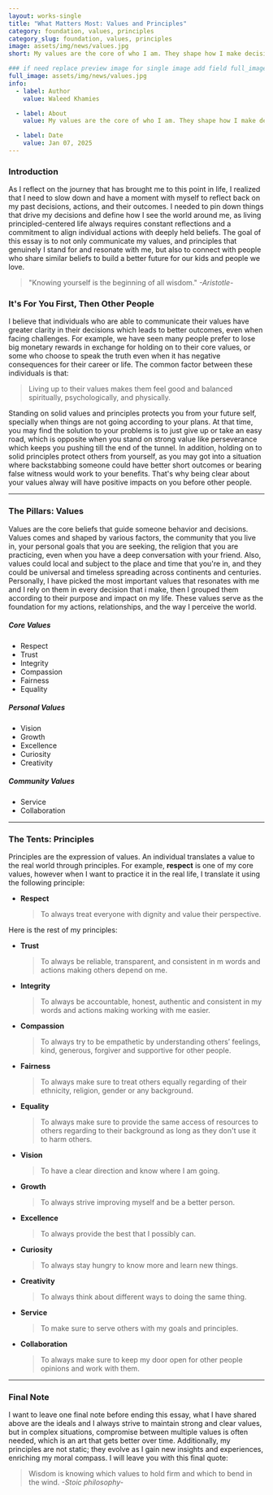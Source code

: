 ```yaml
---
layout: works-single
title: "What Matters Most: Values and Principles"
category: foundation, values, principles
category_slug: foundation, values, principles
image: assets/img/news/values.jpg
short: My values are the core of who I am. They shape how I make decisions, build relationships, and pursue my goals. By sharing them, I hope to connect with people who share similar beliefs and are inspired by the same ideals.

### if need replace preview image for single image add field full_image, ex:
full_image: assets/img/news/values.jpg
info:
  - label: Author
    value: Waleed Khamies

  - label: About
    value: My values are the core of who I am. They shape how I make decisions, build relationships, and pursue my goals. By sharing them, I hope to connect with people who share similar beliefs and are inspired by the same ideals.

  - label: Date
    value: Jan 07, 2025
---
```


### Introduction

As I reflect on the journey that has brought me to this point in life, I realized that I need to slow down and have a moment with myself to reflect back on my past decisions, actions, and their outcomes. I needed to pin down things that drive my decisions and define how I see the world around me, as living principled-centered life always requires constant reflections and a commitment to align individual actions with deeply held beliefs. The goal of this essay is to not only communicate my values, and principles that genuinely I stand for and resonate with me, but also to connect with people who share similar beliefs to build a better future for our kids and people we love.



> "Knowing yourself is the beginning of all wisdom."
> <cite>-Aristotle- </cite>



### It's For You First, Then Other People

I believe that individuals who are able to communicate their values have greater clarity in their decisions which leads to better outcomes, even when facing challenges. For example, we have seen many people prefer to lose big monetary rewards in exchange for holding on to their core values, or some who choose to speak the truth even when it has negative consequences for their career or life. The common factor between these individuals is that:

> Living up to their values makes them feel good and balanced spiritually, psychologically, and physically.



Standing on solid values and principles protects you from your future self, specially when things are not going according to your plans. At that time, you may find the solution to your problems is to just give up or take an easy road, which is opposite when you stand on strong value like perseverance which keeps you pushing till the end of the tunnel. In addition, holding on to solid principles protect others from yourself, as you may got into a situation where backstabbing someone could have better short outcomes or bearing false witness would work to your benefits. That's why being clear about your values alway will have positive impacts on you before other people.

---

### The Pillars: Values

Values are the core beliefs that guide someone behavior and decisions. Values comes and shaped by various factors, the community that you live in, your personal goals that you are seeking, the religion that you are practicing, even when you have a deep conversation with your friend. Also, values could local and subject to the place and time that you're in, and they could be universal and timeless spreading across continents and centuries. Personally, I have picked the most important values that resonates with me and I rely on them in every decision that i make, then I grouped them according to their purpose and impact on my life. These values serve as the foundation for my actions, relationships, and the way I perceive the world. 

##### Core Values

- Respect
- Trust
- Integrity
- Compassion
- Fairness
- Equality

##### Personal Values

- Vision
- Growth
- Excellence
- Curiosity
- Creativity

##### Community Values

- Service
- Collaboration



---

### The Tents: Principles

Principles are the expression of values. An individual translates a value to the real world through principles. For example, **respect** is one of my core values, however when I want to practice it in the real life, I translate it using the following principle:

- **Respect**

  > To always treat everyone with dignity and value their perspective.



Here is the rest of my principles:

- **Trust**

  > To always be reliable, transparent, and consistent in m words and actions making others depend on me.

- **Integrity**

  > To always be accountable, honest, authentic and consistent in my words and actions making working with me easier.

- **Compassion**

  > To always try to be empathetic by understanding others’ feelings, kind, generous, forgiver and supportive for other people.

- **Fairness**

  > To always make sure to treat others equally regarding of their ethnicity, religion, gender or any background.

- **Equality**

  > To always make sure to provide the same access of resources to others regarding to their background as long as they don't use it to harm others.

- **Vision**

  > To have a clear direction and know where I am going.

- **Growth**

  > To always strive improving myself and be a better person.

- **Excellence**

  > To always provide the best that I possibly can.

- **Curiosity**

  > To always stay hungry to know more and learn new things.

- **Creativity**

  > To always think about different ways to doing the same thing.

- **Service**

  > To make sure to serve others with my goals and principles.

- **Collaboration**

  > To always make sure to keep my door open for other people opinions and work with them.



---

### Final Note

I want to leave one final note before ending this essay, what I have shared above are the ideals and I always strive to maintain strong and clear values, but in complex situations, compromise between multiple values is often needed, which is an art that gets better over time. Additionally, my principles are not static; they evolve as I gain new insights and experiences, enriching my moral compass. I will leave you with this final quote:

> Wisdom is knowing which values to hold firm and which to bend in the wind.
>  <cite>-Stoic philosophy-</cite>

